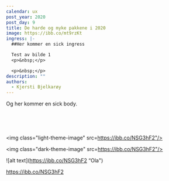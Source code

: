 ```yaml
---
calendar: ux
post_year: 2020
post_day: 9
title: De harde og myke pakkene i 2020
image: https://ibb.co/mt9rzKt
ingress: |-
  ##Her kommer en sick ingress

  Test av bilde 1
  <p>&nbsp;</p>

  <p>&nbsp;</p>
description: ""
authors:
  - Kjersti Bjelkarøy
---
```

Og her kommer en sick body.

<p>&nbsp;</p>

<p>&nbsp;</p>



<img class="light-theme-image" src=https://ibb.co/NSG3hF2"/>

<img class="dark-theme-image" src=https://ibb.co/NSG3hF2"/>


!\[alt text](https://ibb.co/NSG3hF2 “Ola")



https://ibb.co/NSG3hF2